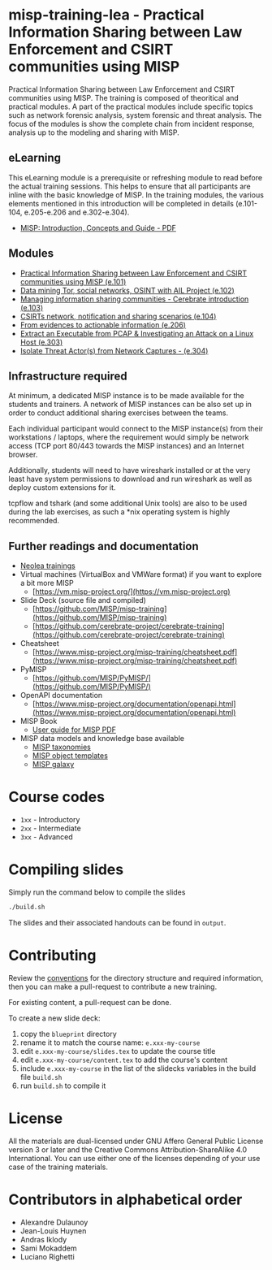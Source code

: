 # misp-training-lea - Practical Information Sharing between Law Enforcement and CSIRT communities using MISP

Practical Information Sharing between Law Enforcement and CSIRT communities using MISP. The training is composed of theoritical and practical modules. A part of the practical modules include specific topics such as network forensic analysis, system forensic and threat analysis. The focus of the modules is show the complete chain from incident response, analysis up to the modeling and sharing with MISP.

## eLearning

This eLearning module is a prerequisite or refreshing module to read before the actual training sessions. This helps to ensure that all participants are inline with the basic knowledge of MISP. In the training modules, the various elements mentioned in this introduction will be completed in details (e.101-104, e.205-e.206 and e.302-e.304).

- [MISP: Introduction, Concepts and Guide - PDF](https://github.com/MISP/misp-training-lea/raw/main/output/0_eLearning.pdf)

## Modules

- [Practical Information Sharing between Law Enforcement and CSIRT communities using MISP (e.101)](./e.101-practical-information-sharing-between-law-enforcement-and-csirt-communities-using-misp)
- [Data mining Tor, social networks, OSINT with AIL Project (e.102)](./e.102-data-mining-tor-social-networks-osint-with-ail-project)
- [Managing information sharing communities - Cerebrate introduction (e.103)](./e.103-managing-information-sharing-communities-cerebrate-introduction)
- [CSIRTs network, notification and sharing scenarios (e.104)](./e.104-csirts-network-notification-and-sharing-scenarios)
- [From evidences to actionable information (e.206)](./e.206-from-evidences-to-actionable-information/)
- [Extract an Executable from PCAP & Investigating an Attack on a Linux Host (e.303)](./e.303-lab2-encoding-information-and-sharing-it)
- [Isolate Threat Actor(s) from Network Captures - (e.304)](./e.304-lab3-encoding-information-and-sharing-it-2)

## Infrastructure required

At minimum, a dedicated MISP instance is to be made available for the students and trainers. A network of MISP instances can be also set up in order to conduct additional sharing exercises between the teams.

Each individual participant would connect to the MISP instance(s) from their workstations / laptops, where the requirement would simply be network access (TCP port 80/443 towards the MISP instances) and an Internet browser.

Additionally, students will need to have wireshark installed or at the very least have system permissions to download and run wireshark as well as deploy custom extensions for it.

tcpflow and tshark (and some additional Unix tools) are also to be used during the lab exercises, as such a \*nix operating system is highly recommended.

## Further readings and documentation

- [Neolea trainings](https://github.com/neolea/neolea-training-materials)
- Virtual machines (VirtualBox and VMWare format) if you want to explore a bit more MISP
    - [https://vm.misp-project.org/](https://vm.misp-project.org)
- Slide Deck (source file and compiled)
    - [https://github.com/MISP/misp-training](https://github.com/MISP/misp-training)
    - [https://github.com/cerebrate-project/cerebrate-training](https://github.com/cerebrate-project/cerebrate-training)
- Cheatsheet
    - [https://www.misp-project.org/misp-training/cheatsheet.pdf](https://www.misp-project.org/misp-training/cheatsheet.pdf)
- PyMISP
    - [https://github.com/MISP/PyMISP/](https://github.com/MISP/PyMISP/)
- OpenAPI documentation
    - [https://www.misp-project.org/documentation/openapi.html](https://www.misp-project.org/documentation/openapi.html)
- MISP Book
    - [User guide for MISP ](https://www.circl.lu/doc/misp/) [PDF](https://www.circl.lu/doc/misp/book.pdf)
- MISP data models and knowledge base available
    - [MISP taxonomies](www.misp-project.org/taxonomies.html)
    - [MISP object templates](https://www.misp-project.org/objects.html)
    - [MISP galaxy](https://www.misp-project.org/galaxy.html)

# Course codes

- `1xx` - Introductory
- `2xx` - Intermediate
- `3xx` - Advanced

# Compiling slides
Simply run the command below to compile the slides
```bash
./build.sh
```
The slides and their associated handouts can be found in `output`.

# Contributing

Review the [conventions](conventions.md) for the directory structure and required information, then you can make a pull-request to contribute a new training.

For existing content, a pull-request can be done.

To create a new slide deck:
1. copy the `blueprint` directory
2. rename it to match the course name: `e.xxx-my-course`
3. edit `e.xxx-my-course/slides.tex` to update the course title
4. edit `e.xxx-my-course/content.tex` to add the course's content
5. include `e.xxx-my-course` in the list of the slidecks variables in the build file `build.sh`
6. run `build.sh` to compile it

# License

All the materials are dual-licensed under GNU Affero General Public License version 3 or later and the Creative Commons Attribution-ShareAlike 4.0 International. You can use either one of the licenses depending of your use case of the training materials.

# Contributors in alphabetical order

- Alexandre Dulaunoy
- Jean-Louis Huynen
- Andras Iklody
- Sami Mokaddem
- Luciano Righetti
